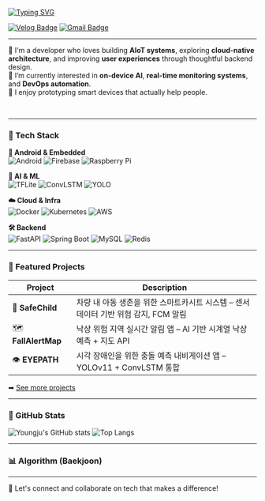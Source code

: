 [![Typing SVG](https://readme-typing-svg.demolab.com?font=Fira+Code&weight=500&size=26&duration=4000&pause=1000&color=67C9E7&center=true&vCenter=true&width=435&lines=Hi!+I'm+Youngju+Lee+%F0%9F%91%8B)](https://git.io/typing-svg)

[![Velog Badge](https://img.shields.io/badge/Velog-20C997?style=flat-square&logo=Velog&logoColor=white&link=https://velog.io/@0zoo02)](https://velog.io/@0zoo02)
[![Gmail Badge](https://img.shields.io/badge/Gmail-d14836?style=flat-square&logo=Gmail&logoColor=white&link=mailto:dldl0010987@gmail.com)](mailto:dldl0010987@gmail.com)

---

🌱 I'm a developer who loves building **AIoT systems**, exploring **cloud-native architecture**, and improving **user experiences** through thoughtful backend design.  
👀 I’m currently interested in **on-device AI**, **real-time monitoring systems**, and **DevOps automation**.  
📌 I enjoy prototyping smart devices that actually help people.

<br/>

---

### 🧰 Tech Stack

**📱 Android & Embedded**  
![Android](https://img.shields.io/badge/Android-3DDC84?style=for-the-badge&logo=android&logoColor=white)
![Firebase](https://img.shields.io/badge/Firebase-FFCA28?style=for-the-badge&logo=firebase&logoColor=black)
![Raspberry Pi](https://img.shields.io/badge/Raspberry%20Pi-C51A4A?style=for-the-badge&logo=raspberrypi&logoColor=white)

**🧠 AI & ML**  
![TFLite](https://img.shields.io/badge/TFLite-4285F4?style=for-the-badge&logo=tensorflow&logoColor=white)
![ConvLSTM](https://img.shields.io/badge/ConvLSTM-FF6F00?style=for-the-badge)
![YOLO](https://img.shields.io/badge/YOLOvX-00BFFF?style=for-the-badge)

**☁️ Cloud & Infra**  
![Docker](https://img.shields.io/badge/Docker-2496ED?style=for-the-badge&logo=docker&logoColor=white)
![Kubernetes](https://img.shields.io/badge/Kubernetes-326CE5?style=for-the-badge&logo=kubernetes&logoColor=white)
![AWS](https://img.shields.io/badge/AWS-FF9900?style=for-the-badge&logo=amazonaws&logoColor=white)

**🛠️ Backend**  
![FastAPI](https://img.shields.io/badge/FastAPI-009688?style=for-the-badge&logo=fastapi&logoColor=white)
![Spring Boot](https://img.shields.io/badge/SpringBoot-6DB33F?style=for-the-badge&logo=springboot&logoColor=white)
![MySQL](https://img.shields.io/badge/MySQL-4479A1?style=for-the-badge&logo=mysql&logoColor=white)
![Redis](https://img.shields.io/badge/Redis-DC382D?style=for-the-badge&logo=redis&logoColor=white)

---

### 📌 Featured Projects

| Project | Description |
|--------|-------------|
| 🔐 **SafeChild** | 차량 내 아동 생존을 위한 스마트카시트 시스템 – 센서 데이터 기반 위험 감지, FCM 알림 |
| 🗺 **FallAlertMap** | 낙상 위험 지역 실시간 알림 앱 – AI 기반 시계열 낙상 예측 + 지도 API |
| 👁 **EYEPATH** | 시각 장애인을 위한 충돌 예측 내비게이션 앱 – YOLOv11 + ConvLSTM 통합 |

➡ [See more projects](https://github.com/0-zoo?tab=repositories)

---

### 🧮 GitHub Stats

![Youngju's GitHub stats](https://github-readme-stats.vercel.app/api?username=0-zoo&show_icons=true&theme=default&hide=stars)
![Top Langs](https://github-readme-stats.vercel.app/api/top-langs/?username=0-zoo&layout=compact)

---

### 📊 Algorithm (Baekjoon)
---

💌 Let's connect and collaborate on tech that makes a difference!
